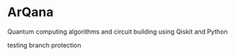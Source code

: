 # ArQana
Quantum computing algorithms and circuit building using Qiskit and Python

testing branch protection